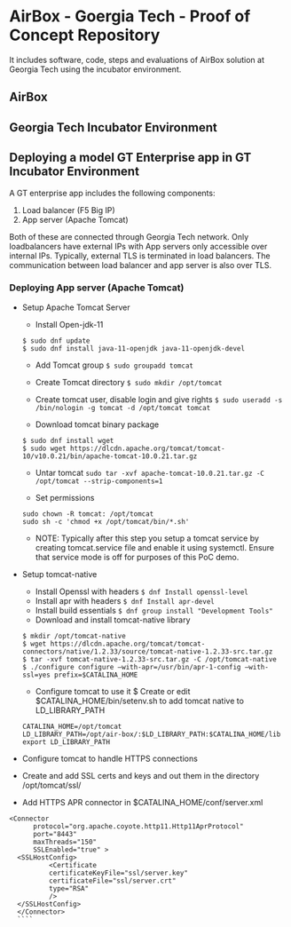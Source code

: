 # AirBox - Goergia Tech - Proof of Concept Repository

It includes software, code, steps and evaluations of AirBox solution at Georgia Tech using the incubator environment.

## AirBox

## Georgia Tech Incubator Environment

## Deploying a model GT Enterprise app in GT Incubator Environment

A GT enterprise app includes the following components:
1. Load balancer (F5 Big IP)
2. App server (Apache Tomcat)

Both of these are connected through Georgia Tech network. Only loadbalancers have external IPs with App servers only accessible over internal IPs. 
Typically, external TLS is terminated in load balancers. The communication between load balancer and app server is also over TLS.

### Deploying App server (Apache Tomcat)
* Setup Apache Tomcat Server

  * Install Open-jdk-11
  ```
  $ sudo dnf update
  $ sudo dnf install java-11-openjdk java-11-openjdk-devel
  ```
  * Add Tomcat group
  ```$ sudo groupadd tomcat```

  * Create Tomcat directory
  ```$ sudo mkdir /opt/tomcat```

  * Create tomcat user, disable login and give rights
  ```$ sudo useradd -s /bin/nologin -g tomcat -d /opt/tomcat tomcat```

  * Download tomcat binary package
  ```
  $ sudo dnf install wget
  $ sudo wget https://dlcdn.apache.org/tomcat/tomcat-10/v10.0.21/bin/apache-tomcat-10.0.21.tar.gz
  ```
  
  * Untar tomcat
  ```sudo tar -xvf apache-tomcat-10.0.21.tar.gz -C /opt/tomcat --strip-components=1```

  * Set permissions
  ```
  sudo chown -R tomcat: /opt/tomcat
  sudo sh -c 'chmod +x /opt/tomcat/bin/*.sh'
  ```

  * NOTE: Typically after this step you setup a tomcat service by creating tomcat.service file and enable it using systemctl.
  Ensure that service mode is off for purposes of this PoC demo.

* Setup tomcat-native
  * Install Openssl with headers
  ```$ dnf Install openssl-level```
  * Install apr with headers
  ```$ dnf Install apr-devel```
  * Install build essentials
  ```$ dnf group install "Development Tools"```
  * Download and install tomcat-native library
  ```
  $ mkdir /opt/tomcat-native
  $ wget https://dlcdn.apache.org/tomcat/tomcat-connectors/native/1.2.33/source/tomcat-native-1.2.33-src.tar.gz
  $ tar -xvf tomcat-native-1.2.33-src.tar.gz -C /opt/tomcat-native
  $ ./configure configure —with-apr=/usr/bin/apr-1-config —with-ssl=yes prefix=$CATALINA_HOME
  ```
  * Configure tomcat to use it
  $ Create or edit $CATALINA_HOME/bin/setenv.sh to add tomcat native to LD_LIBRARY_PATH
  ```
  CATALINA_HOME=/opt/tomcat
  LD_LIBRARY_PATH=/opt/air-box/:$LD_LIBRARY_PATH:$CATALINA_HOME/lib
  export LD_LIBRARY_PATH
  ```
 * Configure tomcat to handle HTTPS connections
  * Create and add SSL certs and keys and out them in the directory /opt/tomcat/ssl/ 
  * Add HTTPS APR connector in $CATALINA_HOME/conf/server.xml
  ```
  <Connector
    	protocol="org.apache.coyote.http11.Http11AprProtocol"
    	port="8443"
    	maxThreads="150"
    	SSLEnabled="true" >
 	<SSLHostConfig>
    		<Certificate
        	certificateKeyFile="ssl/server.key"
        	certificateFile="ssl/server.crt"
        	type="RSA"
        	/>
  	</SSLHostConfig>
    </Connector>
    ````
  ```
  
